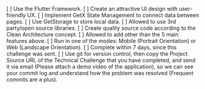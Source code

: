 [ ] Use the Flutter Framework.
[ ] Create an attractive UI design with user-friendly UX.
[ ] Implement GetX State Management to connect data between pages.
[ ] Use GetStorage to store local data.
[ ] Allowed to use 3rd party/open source libraries.
[ ] Create quality source code according to the Clean Architecture concept.
[ ] Allowed to add other than the 5 main features above.
[ ] Run in one of the modes: Mobile (Portrait Orientation) or Web (Landscape Orientation).
[ ] Complete within 7 days, since this challenge was sent.
[ ] Use git for version control, then copy the Project Source URL of the Technical Challenge that you have completed, and send it via email (Please attach a demo video of the application), so we can see your commit log and understand how the
problem was resolved (Frequent commits are a plus).